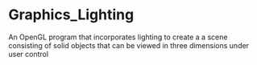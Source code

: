 # Graphics_Lighting
An OpenGL program that incorporates lighting to create a a scene consisting of solid objects that can be viewed in three dimensions under user control

